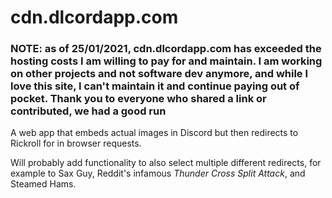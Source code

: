 # cdn.dlcordapp.com

### NOTE: as of 25/01/2021, cdn.dlcordapp.com has exceeded the hosting costs I am willing to pay for and maintain. I am working on other projects and not software dev anymore, and while I love this site, I can't maintain it and continue paying out of pocket. Thank you to everyone who shared a link or contributed, we had a good run

A web app that embeds actual images in Discord but then redirects to Rickroll for in browser requests. 

Will probably add functionality to also select multiple different redirects, for example to Sax Guy, Reddit's infamous *Thunder Cross Split Attack*, and Steamed Hams.
